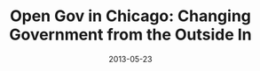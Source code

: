 ---
layout: post
categories: 
- talk
title: "Open Gov in Chicago: Changing Government from the Outside In"
location: "Table XI - Data by Design PechaKucha"
date: 2013-05-23
image: /images/talks/opengov-pecha-kucha.jpg
description: "What's the OpenGov thing all about anyway? In my first ever Pecha Kucha-style talk, I make an attempt to summarize 7 years of Open Government history in 6 minutes and 20 seconds. See how it all started, who the key players are, and where we're going from here."
link: http://www.pechakucha.org/channels/table-xi/presentations/open-gov-in-chicago-changing-government-from-the-outside-in
tags: 
 - presentation
medium: video
featured: false
published: true
---